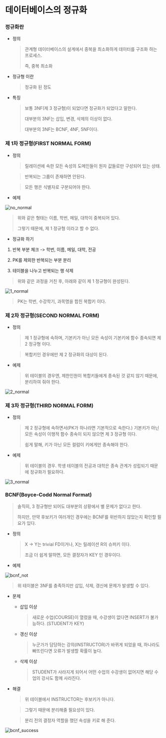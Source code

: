 # 데이터베이스의 정규화

### 정규화란

- 정의

  > 관계형 데이터베이스의 설계에서 중복을 최소화하게 데이터를 구조화 하는 프로세스.
  >
  > 즉, 중복 최소화

- 정규형 이란

  > 정규화 된 정도

- 특징

  > 보통 3NF(제 3 정규형)이 되었다면 정규화가 되었다고 말한다.
  >
  > 대부분의 3NF는 삽입, 변경, 삭제의 이상이 없다.
  >
  > 대부분의 3NF는 BCNF, 4NF, 5NF이다.

### 제 1차 정규형(FIRST NORMAL FORM)

- 정의

  > 릴레이션에 속한 모든 속성의 도메인들이 원자 값들로만 구성되어 있는 상태.

  > 반복되는 그룹이 존재하면 안된다.

  > 모든 행은 식별자로 구분되어야 한다.

- 예제

![no_normal](C:\Users\user\Documents\github\stu_backend\images\no_normal.png)

> 위와 같은 형태는 이름, 학번, 메일, 대학이 중복되어 있다.
>
> 그렇기 때문에, 제 1 정규형 이라고 할 수 없다.

- 정규화 하기

1. 반복 부분 체크 -> 학번, 이름, 메일, 대학, 전공

2. PK를 제외한 반복되는 부분 분리

3. 테이블을 나누고 반복되는 행 삭제

> 위와 같은 과정을 거친 후, 아래와 같이 제 1 정규형이 완성된다.

![1_normal](C:\Users\user\Documents\github\stu_backend\images\1_normal.png)

> PK는 학번, 수강학기, 과목명을 합친 복합키 이다.

### 제 2차 정규형(SECOND NORMAL FORM)

- 정의

  > 제 1 정규형에 속하며, 기본키가 아닌 모든 속성이 기본키에 함수 종속되면 제 2 정규형 이다.

  > 복합키인 경우에만 제 2 정규화의 대상이 된다.

- 예제

  > 위 테이블의 경우엔, 제한인원이 복합키들에게 종속된 것 같지 않기 때문에, 분리하여 줘야 한다.

![2_normal](C:\Users\user\Documents\github\stu_backend\images\2_normal.png)

### 제 3차 정규형(THIRD NORMAL FORM)

- 정의

  > 제 2 정규형에 속하면서(PK가 하나라면 기본적으로 속한다.) 기본키가 아닌 모든 속성이 이행적 함수 종속이 되지 않으면 제 3 정규형 이다.
  >
  > 쉽게 말해, 키가 아닌 모든 컬럼이 키에게만 종속해야 한다.

- 예제

  > 위 테이블의 경우. 학생 테이블의 전공과 대학은 종속 관계가 성립되기 때문에 정규화가 필요하다.

![3_normal](C:\Users\user\Documents\github\stu_backend\images\3_normal.png)

### BCNF(Boyce-Codd Normal Format)

> 솔직히, 3 정규형만 되어도 대부분의 상황에서 별 문제가 없다고 한다.
>
> 하지만, 만약 후보키가 여러개인 경우에는 BCNF를 위반하지 않았는지 확인할 필요가 있다.

- 정의

  > X -> Y는 trivial FD이거나, X는 릴레이션 R의 슈퍼키 이다.
  >
  > 조금 더 쉽게 말하면, 모든 결정자가 KEY 인 경우이다.

- 예제

![bcnf_not](C:\Users\user\Documents\github\stu_backend\images\bcnf_not.png)

> 위 테이블은 3NF를 충족하지만 삽입, 삭제, 갱신에 문제가 발생할 수 있다.

- 문제

  - 삽입 이상

    > 새로운 수업(COURSE)이 열렸을 때, 수강생이 없다면 INSERT가 불가능하다. (STUDENT가 KEY)

  - 갱신 이상

    > 누군가가 담당하는 강의(INSTRUCTOR)가 바뀌게 되었을 때, 하나라도 빠뜨린다면 오류가 발생할  확률이 높다.

  - 삭제 이상

    > STUDENT가 사라지게 되어서 어떤 수업의 수강생이 없어지면 해당 수업의 강사도 함께 사라진다.

- 해결

  > 위 테이블에서 INSTRUCTOR는 후보키가 아니다.

  > 그렇기 때문에 분리해줄 필요성이 있다.

  > 분리 전의 결정자 역할을  했던 속성을 키로 해 준다.

![bcnf_success](C:\Users\user\Documents\github\stu_backend\images\bcnf_success.png)